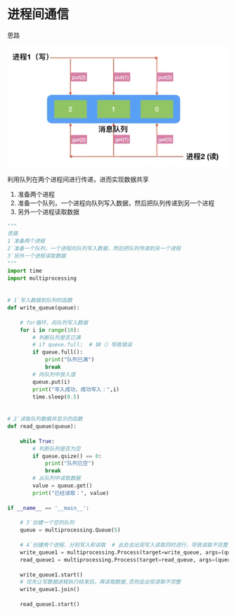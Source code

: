 # 进程间通信

思路

![zyu0-2020-10-28_16-36-21](assets/zyu0-2020-10-28_16-36-21.png)

利用队列在两个进程间进行传递，进而实现数据共享



1. 准备两个进程
2. 准备一个队列，一个进程向队列写入数据，然后把队列传递到另一个进程
3. 另外一个进程读取数据



```python
"""
思路
1`准备两个进程
2`准备一个队列，一个进程向队列写入数据，然后把队列传递到另一个进程
3`另外一个进程读取数据
"""
import time
import multiprocessing


# 1`写入数据到队列的函数
def write_queue(queue):

    # for循环，向队列写入数据
    for i in range(10):
        # 判断队列是否已满
        # if queue.full:  # 缺（）导致错误
        if queue.full():
            print("队列已满")
            break
        # 向队列中放入值
        queue.put(i)
        print("写入成功，成功写入：",i)
        time.sleep(0.5)


# 2`读取队列数据并显示的函数
def read_queue(queue):

    while True:
        # 判断队列是否为空
        if queue.qsize() == 0:
            print("队列已空")
            break
        # 从队列中读取数据
        value = queue.get()
        print("已经读取：", value)

if __name__ == '__main__':

    # 3`创建一个空的队列
    queue = multiprocessing.Queue(5)

    # 4`创建两个进程，分别写入和读取  # 此处会出现写入读取同时进行，导致读取不完整
    write_queue1 = multiprocessing.Process(target=write_queue, args=(queue, ))
    read_queue1 = multiprocessing.Process(target=read_queue, args=(queue,))

    write_queue1.start()
    # 优先让写数据进程执行结束后，再读取数据,否则会出现读取不完整
    write_queue1.join()
    
    read_queue1.start()   
```

